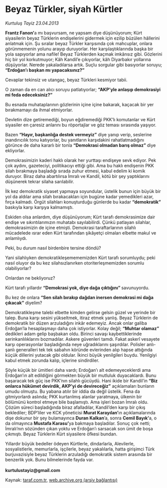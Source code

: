 # Beyaz Türkler, siyah Kürtler

*Kurtuluş Tayiz 23.04.2013*

<div class="yazi"><p><strong>Frantz Fanon’</strong>a mı başvursam, ne yapsam diye düşünüyorum; Kürt siyasilerin beyaz Türklerin endişelerini gidermek için ezilip büzülen hâllerini anlatmak için. Şu sıralar beyaz Türkler karşısında çok mahcuplar, onlara görünmemenin yolunu arayıp duruyorlar. Her karşılaştıklarında başka bir yola sapıyorlar ama nafile! Beyaz Türklerden kaçmak imkânsız gibi. Gözlerini hiç bir yol korkutmuyor; Kâh Kandil’e çıkıyorlar, kâh Diyarbakır yollarına düşüyorlar. Nerede yakaladılarsa artık. Suçlu sorgular gibi basıyorlar soruyu;<strong> “Erdoğan’ı başkan mı yapacaksınız?”</strong></p>
<p>Cevaplar tekinsiz ve utangaç, beyaz Türkleri kesmiyor tabii.</p>
<p>O zaman da en can alıcı soruyu patlatıyorlar; <strong>“AKP’yle anlaşıp demokrasiyi mi feda edeceksiniz?”</strong></p>
<p>Bu esnada muhataplarının gözlerinin içine içine bakarak, kaçacak bir yer bırakmamayı da ihmal etmiyorlar.</p>
<p>Devletin dize getiremediği, boyun eğdiremediği PKK’lı komutanlar ve Kürt siyasiler en çaresiz anlarını bu röportajlar ve göz teması sırasında yaşıyor.</p>
<p>Bazen <strong>“Hayır, başkanlığa destek vermeyiz”</strong> diye yanıp verip, seslerine inandırıcılık tonu katıyorlar, bu yanıtların karşıdakini rahatlatmadığını görünce de daha kararlı bir tonla <strong>“Demokrasi olmadan barış olmaz”</strong> diye ekliyorlar.</p>
<p>Demokrasimizin kaderi haklı olarak her yurttaşı endişeye sevk ediyor. Pek çok aydını, gazeteciyi, politikacıyı ettiği gibi. Ama bu haklı endişenin PKK silah bırakmaya başladığı sırada zuhur etmesi, kabul edelim ki komik duruyor. Biraz daha abartılırsa İmralı ve Kandil, kötü bir şey yaptıklarını düşünerek tekrar silaha sarılabilir.</p>
<p>İlk kez demokratik siyaset yapmaya soyundular, üstelik bunun için büyük bir yol da aldılar ama silah bırakacakları için bugüne kadar yemedikleri azar, fırça kalmadı. Örgüt silahları konuşturduğu günlerde bu kadar <strong>“demokratik”</strong> baskıyla karşı karşıya kalmamıştı.</p>
<p>Eskiden olsa anlardım, diye düşünüyorum; Kürt tarafı demokrasimize dair endişe ve sıkıntılarımızın muhatabı sayılabilirdi. Çünkü patlayan silahlar, demokrasimizin de içine etmişti. Demokrasi taraftarlarının silahlı mücadelede ısrar eden Kürt tarafından şikâyetçi olmaları elbette makul ve anlamlıydı.</p>
<p>Peki, bu durum nasıl birdenbire tersine döndü?</p>
<p>Yani silahlıyken demokratikleşemememizden Kürt tarafı sorumluydu; peki nasıl oluyor da bu kez silahsızlanırken otoriterleşmemizden sorumlu olabiliyorlar?</p>
<p>Onlardan ne bekliyoruz?</p>
<p>Kürt tarafı yıllardır <strong>“Demokrasi yok, diye dağa çıktığını” </strong>savunuyordu.</p>
<p>Bu kez de onlara <strong>“Sen silah bırakıp dağdan inersen demokrasi mi dağa çıkacak”</strong> diyelim?</p>
<p>Demokratikleşme talebi elbette kimden gelirse gelsin güzel ve yerinde bir talep. Buna karşı sesini yükseltmek, itiraz etmek yanlış. Beyaz Türklerin de demokratik bir düzen arzuladığını inkâr edemeyiz. Ancak onlar galiba Erdoğan’la hesaplaşmayı daha çok istiyorlar. Kolay değil; <strong>“Muhtar olamaz”</strong> dedikleri adam gelip başbakan oldu. Birinci savaşı kaybettiklerinde serinkanlılıklarını bozmadılar. Askere güvenleri tamdı. Fakat askerî vesayete karşı operasyonlar başladığında neye uğradıklarını şaşırdılar. Polisler anlı-şanlı generalleri tek tek sabahın köründe evlerinden alıp hapse attığında küçük dillerini yutacak gibi oldular. İkinci büyük yenilgileri buydu. Yenilgiyi kabul etmek zorunda kalıp, içlerine sindirdiler.</p>
<p>Şöyle küçük bir ümitleri daha vardı; Erdoğan’ı alt edemeyeceklerdi ama Erdoğan’ın alt edildiğini görmekten büyük bir mutluluk duyacaklardı. Bunu başaracak tek güç ise PKK’nın silahlı gücüydü. Hani ikide bir Kandil’in <strong>“Biz onlarca hükümet devirdik, AKP’yi de devireceğiz”</strong> açıklamaları bunların umudu olmuştu. Bu yabana atılır bir iddia da değil üstelik. Fena da gitmiyorlardı aslında; PKK kurtarılmış alanlar yaratmaya, ülkenin bir bölümünü kontrol etmeye bile başlamıştı. Ama işleri bozan İmralı oldu. Çözüm süreci başladığında biraz afalladılar, Kandil’den karşı bir çıkış beklediler; BDP’liler ve KCK yöneticisi <strong>Murat Karayılan’</strong>ın açıklamalarında dişe dokunur bir şey bulamayınca <strong>Duran Kalkan</strong>’a, sonra <strong>Cemil Bayık’</strong>a, o da olmayınca <strong>Mustafa Karasu’</strong>ya bakmaya başladılar. Sonuç çok netti; İmralı’nın sözünden çıkan yoktu ve Erdoğan’ı sarsacak son ümit de boşa çıkmıştı. Beyaz Türklerin Kürt siyasilere öfkesi bundan.</p>
<p>Yıllardır büyük bedeller ödeyen Kürtlerle, dindarlarla, Alevilerle, sosyalistlerle, memurlarla, işçilerle, beyaz yakalılarla, hatta girişimci Türk burjuvazisiyle beyaz Türklerin arzuladığı demokratik sistem arasında bir benzerlik yok. Bunu bilmelerinde fayda var.<br/><br/><strong>kurtulustayiz@gmail.com</strong></p>
</div>

Kaynak: [taraf.com.tr](http://www.taraf.com.tr/kurtulus-tayiz/makale-beyaz-turkler-siyah-kurtler.htm), [web.archive.org (arşiv bağlantısı)](http://web.archive.org/web/20131107140902/http://www.taraf.com.tr/kurtulus-tayiz/makale-beyaz-turkler-siyah-kurtler.htm)
